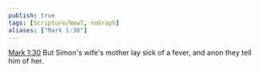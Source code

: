 ```yaml
---
publish: true
tags: [Scripture/NewT, noGraph]
aliases: ["Mark 1:30"]
---
```

[Mark 1:30](https://churchofjesuschrist.org/study/scriptures/nt/mark/1?lang=eng&id=p30#p30) But Simon's wife's mother lay sick of a fever, and anon they tell him of her.
